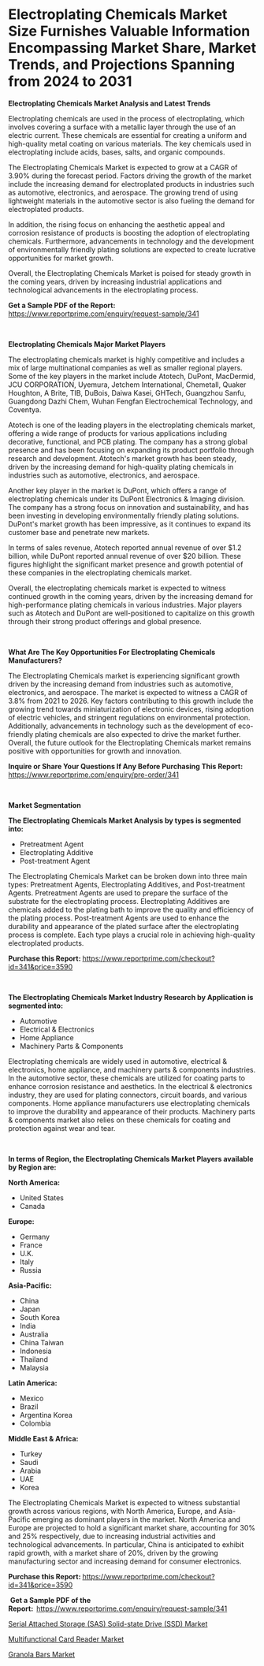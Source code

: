 <p><h1>Electroplating Chemicals Market Size Furnishes Valuable Information Encompassing Market Share, Market Trends, and Projections Spanning from 2024 to 2031</h1></p><p><strong>Electroplating Chemicals Market Analysis and Latest Trends</strong></p>
<p><p>Electroplating chemicals are used in the process of electroplating, which involves covering a surface with a metallic layer through the use of an electric current. These chemicals are essential for creating a uniform and high-quality metal coating on various materials. The key chemicals used in electroplating include acids, bases, salts, and organic compounds.</p><p>The Electroplating Chemicals Market is expected to grow at a CAGR of 3.90% during the forecast period. Factors driving the growth of the market include the increasing demand for electroplated products in industries such as automotive, electronics, and aerospace. The growing trend of using lightweight materials in the automotive sector is also fueling the demand for electroplated products.</p><p>In addition, the rising focus on enhancing the aesthetic appeal and corrosion resistance of products is boosting the adoption of electroplating chemicals. Furthermore, advancements in technology and the development of environmentally friendly plating solutions are expected to create lucrative opportunities for market growth.</p><p>Overall, the Electroplating Chemicals Market is poised for steady growth in the coming years, driven by increasing industrial applications and technological advancements in the electroplating process.</p></p>
<p><strong>Get a Sample PDF of the Report:&nbsp;</strong> <a href="https://www.reportprime.com/enquiry/request-sample/341">https://www.reportprime.com/enquiry/request-sample/341</a></p>
<p>&nbsp;</p>
<p><strong>Electroplating Chemicals Major Market Players</strong></p>
<p><p>The electroplating chemicals market is highly competitive and includes a mix of large multinational companies as well as smaller regional players. Some of the key players in the market include Atotech, DuPont, MacDermid, JCU CORPORATION, Uyemura, Jetchem International, Chemetall, Quaker Houghton, A Brite, TIB, DuBois, Daiwa Kasei, GHTech, Guangzhou Sanfu, Guangdong Dazhi Chem, Wuhan Fengfan Electrochemical Technology, and Coventya.</p><p>Atotech is one of the leading players in the electroplating chemicals market, offering a wide range of products for various applications including decorative, functional, and PCB plating. The company has a strong global presence and has been focusing on expanding its product portfolio through research and development. Atotech's market growth has been steady, driven by the increasing demand for high-quality plating chemicals in industries such as automotive, electronics, and aerospace.</p><p>Another key player in the market is DuPont, which offers a range of electroplating chemicals under its DuPont Electronics & Imaging division. The company has a strong focus on innovation and sustainability, and has been investing in developing environmentally friendly plating solutions. DuPont's market growth has been impressive, as it continues to expand its customer base and penetrate new markets.</p><p>In terms of sales revenue, Atotech reported annual revenue of over $1.2 billion, while DuPont reported annual revenue of over $20 billion. These figures highlight the significant market presence and growth potential of these companies in the electroplating chemicals market.</p><p>Overall, the electroplating chemicals market is expected to witness continued growth in the coming years, driven by the increasing demand for high-performance plating chemicals in various industries. Major players such as Atotech and DuPont are well-positioned to capitalize on this growth through their strong product offerings and global presence.</p></p>
<p>&nbsp;</p>
<p><strong>What Are The Key Opportunities For Electroplating Chemicals Manufacturers?</strong></p>
<p><p>The Electroplating Chemicals market is experiencing significant growth driven by the increasing demand from industries such as automotive, electronics, and aerospace. The market is expected to witness a CAGR of 3.8% from 2021 to 2026. Key factors contributing to this growth include the growing trend towards miniaturization of electronic devices, rising adoption of electric vehicles, and stringent regulations on environmental protection. Additionally, advancements in technology such as the development of eco-friendly plating chemicals are also expected to drive the market further. Overall, the future outlook for the Electroplating Chemicals market remains positive with opportunities for growth and innovation.</p></p>
<p><strong>Inquire or Share Your Questions If Any Before Purchasing This Report:</strong> <a href="https://www.reportprime.com/enquiry/pre-order/341">https://www.reportprime.com/enquiry/pre-order/341</a></p>
<p>&nbsp;</p>
<p><strong>Market Segmentation</strong></p>
<p><strong>The Electroplating Chemicals Market Analysis by types is segmented into:</strong></p>
<p><ul><li>Pretreatment Agent</li><li>Electroplating Additive</li><li>Post-treatment Agent</li></ul></p>
<p><p>The Electroplating Chemicals Market can be broken down into three main types: Pretreatment Agents, Electroplating Additives, and Post-treatment Agents. Pretreatment Agents are used to prepare the surface of the substrate for the electroplating process. Electroplating Additives are chemicals added to the plating bath to improve the quality and efficiency of the plating process. Post-treatment Agents are used to enhance the durability and appearance of the plated surface after the electroplating process is complete. Each type plays a crucial role in achieving high-quality electroplated products.</p></p>
<p><strong>Purchase this Report:&nbsp;</strong><a href="https://www.reportprime.com/checkout?id=341&price=3590">https://www.reportprime.com/checkout?id=341&price=3590</a></p>
<p>&nbsp;</p>
<p><strong>The Electroplating Chemicals Market Industry Research by Application is segmented into:</strong></p>
<p><ul><li>Automotive</li><li>Electrical & Electronics</li><li>Home Appliance</li><li>Machinery Parts & Components</li></ul></p>
<p><p>Electroplating chemicals are widely used in automotive, electrical & electronics, home appliance, and machinery parts & components industries. In the automotive sector, these chemicals are utilized for coating parts to enhance corrosion resistance and aesthetics. In the electrical & electronics industry, they are used for plating connectors, circuit boards, and various components. Home appliance manufacturers use electroplating chemicals to improve the durability and appearance of their products. Machinery parts & components market also relies on these chemicals for coating and protection against wear and tear.</p></p>
<p>&nbsp;</p>
<p><strong>In terms of Region, the Electroplating Chemicals Market Players available by Region are:</strong></p>
<p>
    <p> <strong> North America: </strong>
        <ul>
            <li>United States</li>
            <li>Canada</li>
        </ul>
        </p> 
    <p> <strong> Europe: </strong>
        <ul>
            <li>Germany</li>
            <li>France</li>
            <li>U.K.</li>
            <li>Italy</li>
            <li>Russia</li>
        </ul>
        </p> 
    <p> <strong> Asia-Pacific: </strong>
        <ul>
            <li>China</li>
            <li>Japan</li>
            <li>South Korea</li>
            <li>India</li>
            <li>Australia</li>
            <li>China Taiwan</li>
            <li>Indonesia</li>
            <li>Thailand</li>
            <li>Malaysia</li>
        </ul>
        </p> 
    <p> <strong> Latin America: </strong>
        <ul>
            <li>Mexico</li>
            <li>Brazil</li>
            <li>Argentina Korea</li>
            <li>Colombia</li>
        </ul>
        </p> 
    <p> <strong> Middle East & Africa: </strong>
        <ul>
            <li>Turkey</li>
            <li>Saudi</li>
            <li>Arabia</li>
            <li>UAE</li>
            <li>Korea</li>
        </ul>
    </p>
    </p>
<p><p>The Electroplating Chemicals Market is expected to witness substantial growth across various regions, with North America, Europe, and Asia-Pacific emerging as dominant players in the market. North America and Europe are projected to hold a significant market share, accounting for 30% and 25% respectively, due to increasing industrial activities and technological advancements. In particular, China is anticipated to exhibit rapid growth, with a market share of 20%, driven by the growing manufacturing sector and increasing demand for consumer electronics.</p></p>
<p><strong>Purchase this Report: </strong><a href="https://www.reportprime.com/checkout?id=341&price=3590">https://www.reportprime.com/checkout?id=341&price=3590</a></p>
<p>&nbsp;<strong>Get a Sample PDF of the Report:&nbsp;&nbsp;</strong><a href="https://www.reportprime.com/enquiry/request-sample/341">https://www.reportprime.com/enquiry/request-sample/341</a></p>
<p><strong></strong></p>
<p><p><a href="https://boundless-drawbridge-702.notion.site/Insights-into-Serial-Attached-Storage-SAS-Solid-state-Drive-SSD-Market-Size-Analysing-Market-Sh-1c731152250b4ae1b6ad00e7b61cd270">Serial Attached Storage (SAS) Solid-state Drive (SSD) Market</a></p><p><a href="https://gamy-alyssum-396.notion.site/Multifunctional-Card-Reader-Market-Size-2024-2031-Global-Industrial-Analysis-Key-Geographical-Reg-dcfa956618a2421c90460293d74ef6bf">Multifunctional Card Reader Market</a></p><p><a href="https://view.publitas.com/reportprime-1/granola-bars-market-size-growth-and-forecast-from-2024-2031/">Granola Bars Market</a></p></p>